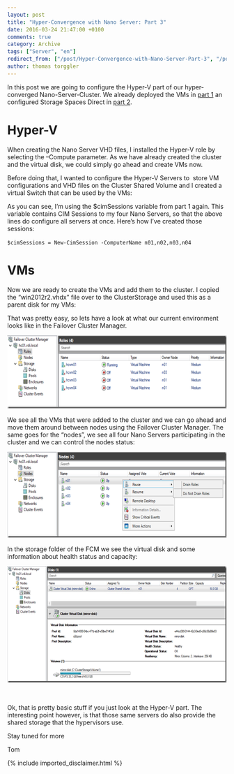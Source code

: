 ```yaml
---
layout: post
title: "Hyper-Convergence with Nano Server: Part 3"
date: 2016-03-24 21:47:00 +0100
comments: true
category: Archive
tags: ["Server", "en"]
redirect_from: ["/post/Hyper-Convergence-with-Nano-Server-Part-3", "/post/hyper-convergence-with-nano-server-part-3"]
author: thomas torggler
---
```

<!-- more -->
<p>In this post we are going to configure the Hyper-V part of our hyper-converged Nano-Server-Cluster. We already deployed the VMs in <a href="/post/Hyper-Convergence-with-Nano-Server-Part-1.aspx" target="_blank">part 1</a> an configured Storage Spaces Direct in <a href="/post/Hyper-Convergence-with-Nano-Server-Part-2.aspx" target="_blank">part 2</a>.</p> <h1></h1> <h1>Hyper-V</h1> <p>When creating the Nano Server VHD files, I installed the Hyper-V role by selecting the –Compute parameter. As we have already created the cluster and the virtual disk, we could simply go ahead and create VMs now. </p> <p>Before doing that, I wanted to configure the Hyper-V Servers to&nbsp; store VM configurations and VHD files on the Cluster Shared Volume and I created a virtual Switch that can be used by the VMs:</p> <p><script src="https://gist.github.com/tomtorggler/51b9cf64e8509852b60b.js"></script></p> <p>As you can see, I’m using the $cimSessions variable from part 1 again. This variable contains CIM Sessions to my four Nano Servers, so that the above lines do configure all servers at once. Here’s how I’ve created those sessions: </p> <p><code>$cimSessions = New-CimSession -ComputerName n01,n02,n03,n04</code></p> <h1></h1> <h1>VMs</h1> <p>Now we are ready to create the VMs and add them to the cluster. I copied the “win2012r2.vhdx” file over to the ClusterStorage and used this as a parent disk for my VMs: </p> <p><script src="https://gist.github.com/tomtorggler/731a4ebc7233683ff894.js"></script></p> <p>That was pretty easy, so lets have a look at what our current environment looks like in the Failover Cluster Manager.</p> <p><a href="/assets/archive/image_697.png"><img title="image" style="border-left-width: 0px; border-right-width: 0px; background-image: none; border-bottom-width: 0px; padding-top: 0px; padding-left: 0px; display: inline; padding-right: 0px; border-top-width: 0px" border="0" alt="image" src="/assets/archive/image_thumb_695.png" width="644" height="168"></a></p> <p>We see all the VMs that were added to the cluster and we can go ahead and move them around between nodes using the Failover Cluster Manager. The same goes for the “nodes”, we see all four Nano Servers participating in the cluster and we can control the nodes status:</p> <p><a href="/assets/archive/image_699.png"><img title="image" style="border-top: 0px; border-right: 0px; background-image: none; border-bottom: 0px; padding-top: 0px; padding-left: 0px; border-left: 0px; display: inline; padding-right: 0px" border="0" alt="image" src="/assets/archive/image_thumb_697.png" width="644" height="197"></a></p> <p>In the storage folder of the FCM we see the virtual disk and some information about health status and capacity:</p> <p><a href="/assets/archive/image_700.png"><img title="image" style="border-top: 0px; border-right: 0px; background-image: none; border-bottom: 0px; padding-top: 0px; padding-left: 0px; border-left: 0px; display: inline; padding-right: 0px" border="0" alt="image" src="/assets/archive/image_thumb_698.png" width="644" height="267"></a></p>   <p>&nbsp;</p> <p>Ok, that is pretty basic stuff if you just look at the Hyper-V part. The interesting point however, is that those same servers do also provide the shared storage that the hypervisors use.</p> <p>Stay tuned for more </p> <p>Tom</p>
{% include imported_disclaimer.html %}
